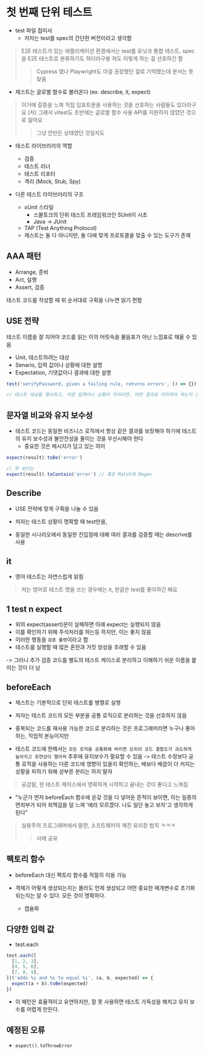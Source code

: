 # 첫 번째 단위 테스트

- test 파일 접미사
  - 저자는 test를 spec의 간단한 버전이라고 생각함

> E2E 테스트가 있는 애플리케이션 환경에서는 test를 유닛과 통합 테스트, spec을 E2E 테스트로 분류하기도 하더라구용
> 저도 이렇게 하는 걸 선호하긴 함
> > Cypress 였나 Playwright도 이걸 권장했던 걸로 기억했는데 문서는 못찾음

- 제스트는 글로벌 함수로 불러온다 (ex. describe, it, expect)

> 이거에 갈증을 느껴 직접 임포트문을 사용하는 것을 선호하는 사람들도 있더라구요 (저)
> 그래서 vitest도 초반에는 글로벌 함수 사용 API를 지원하지 않았던 것으로 알아요
> > 그냥 안만든 상태였던 것일지도

- 테스트 라이브러리의 역할
  - 검증
  - 테스트 러너
  - 테스트 리포터
  - 격리 (Mock, Stub, Spy)

- 다른 테스트 라이브러리의 구조
  - xUnit 스타일
    - 스몰토크의 단위 테스트 프레임워크인 SUnit이 시초
    - Java -> JUnit
  - TAP (Test Anything Protocol)
  - 제스트는 둘 다 아니지만, 둘 다에 맞게 프로토콜을 맞출 수 있는 도구가 존재

## AAA 패턴

- Arrange, 준비
- Act, 실행
- Assert, 검증

테스트 코드를 작성할 때 위 순서대로 구획을 나누면 읽기 편함

## USE 전략

테스트 이름을 잘 지어야 코드를 읽는 이의 머릿속을 물음표가 아닌 느낌표로 채울 수 있음

- Unit, 테스트하려는 대상
- Senario, 입력 값이나 상황에 대한 설명
- Expectation, 기댓값이나 결과에 대한 설명

```ts
test('verifyPassword, given a failing rule, returns errors', () => {})

// 테스트 대상을 명시하고, 어떤 입력이나 상황이 주어지면, 어떤 결과로 이어져야 하는지 간결하고 명확하게
```

## 문자열 비교와 유지 보수성

- 테스트 코드는 동일한 비즈니스 로직에서 항상 같은 결과를 보장해야 하기에 테스트의 유지 보수성과 불안전성을 줄이는 것을 우선시해야 한다
  - 중요한 것은 메시지가 담고 있는 의미

```ts
expect(result).toBe('error')

// 위 보다는
expect(result).toContain('error') // 혹은 Match와 Regex
```

## Describe

- USE 전략에 맞게 구획을 나눌 수 있음

- 저자는 테스트 상황이 명확할 때 test만을,
- 동일한 시나리오에서 동일한 진입점에 대해 여러 결과를 검증할 때는 descrive를 사용

## it

- 영어 테스트는 자연스럽게 읽힘

> 저는 영어로 테스트 명을 쓰는 경우에는 it, 한글은 test를 좋아하긴 해요


## 1 test n expect

- 위의 expect(assert)문이 실패하면 아래 expect는 실행되지 않음
- 이를 확인하기 위해 주석처리를 하는등 하지만, 이는 좋지 않음
- 이러한 행동을 `검증 룰렛`이라고 함
- 테스트를 실행할 때 많은 혼란과 거짓 양성을 초래할 수 있음

-> 그러니 추가 검증 코드를 별도의 테스트 케이스로 분리하고 이해하기 쉬운 이름을 붙이는 것이 더 남


## beforeEach

- 제스트는 기본적으로 단위 테스트를 병렬로 실행

- 저자는 테스트 코드의 모든 부분을 공통 로직으로 분리하는 것을 선호하지 않음
- 중복되는 코드를 재사용 가능한 코드로 분리하는 것은 프로그래머라면 누구나 좋아하는, 직업적 본능이지만
- 테스트 코드에 한해서는 `모든 로직을 공통화해 버리면 오히려 코드 결합도가 과도하게 높아지고 유연성이 떨어져` 추후에 유지보수가 필요할 수 있음
-> 테스트 수정보다 공통 로직을 사용하는 다른 코드에 영향이 있을지 확인하는, 배보다 배꼽이 더 커지는 상황을 피하기 위해 섣부른 분리는 하지 말자

> 공감됨, 한 테스트 케이스에서 명확하게 시작하고 끝내는 것이 좋다고 느껴짐

- "누군가 먼저 beforeEach 함수에 온갖 것을 다 넣어둔 흔적이 보이면, 이는 일종의 면죄부가 되어 죄책감을 덜 느껴 '에라 모르겠다. 나도 일단 놓고 보자'고 생각하게 된다"

> 실용주의 프로그래머에서 말한, 소프트웨어의 깨진 유리창 법칙 ㅋㅋㅋ
> > 사례 공유

## 팩토리 함수

- beforeEach 대신 팩토리 함수를 적절히 이용 가능

- 객체가 어떻게 생성되는지는 몰라도 언제 생성되고 어떤 중요한 매개변수로 초기화되는지는 알 수 있다. 모든 것이 명확하다.
  - 캡슐화

## 다양한 입력 값

- test.each

```ts
test.each([
  [1, 2, 3],
  [4, 5, 6],
  [7, 8, 9],
])('adds %i and %i to equal %i', (a, b, expected) => {
  expect(a + b).toBe(expected)
})
```

- 이 패턴은 효율적이고 유연하지만, 잘 못 사용하면 테스트 가독성을 해치고 유지 보수를 어렵게 만든다.

## 예정된 오류

- `expect().toThrowError`

